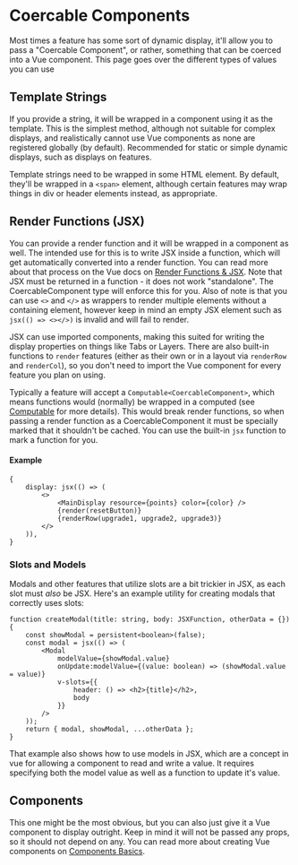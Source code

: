 # Coercable Components

Most times a feature has some sort of dynamic display, it'll allow you to pass a "Coercable Component", or rather, something that can be coerced into a Vue component. This page goes over the different types of values you can use

## Template Strings

If you provide a string, it will be wrapped in a component using it as the template. This is the simplest method, although not suitable for complex displays, and realistically cannot use Vue components as none are registered globally (by default). Recommended for static or simple dynamic displays, such as displays on features.

Template strings need to be wrapped in some HTML element. By default, they'll be wrapped in a `<span>` element, although certain features may wrap things in div or header elements instead, as appropriate.

## Render Functions (JSX)

You can provide a render function and it will be wrapped in a component as well. The intended use for this is to write JSX inside a function, which will get automatically converted into a render function. You can read more about that process on the Vue docs on [Render Functions & JSX](https://vuejs.org/guide/extras/render-function.html#render-functions-jsx). Note that JSX must be returned in a function - it does not work "standalone". The CoercableComponent type will enforce this for you. Also of note is that you can use `<>` and `</>` as wrappers to render multiple elements without a containing element, however keep in mind an empty JSX element such as `jsx(() => <></>)` is invalid and will fail to render.

JSX can use imported components, making this suited for writing the display properties on things like Tabs or Layers. There are also built-in functions to `render` features (either as their own or in a layout via `renderRow` and `renderCol`), so you don't need to import the Vue component for every feature you plan on using.

Typically a feature will accept a `Computable<CoercableComponent>`, which means functions would (normally) be wrapped in a computed (see [Computable](./reactivity#computable) for more details). This would break render functions, so when passing a render function as a CoercableComponent it must be specially marked that it shouldn't be cached. You can use the built-in `jsx` function to mark a function for you.

#### Example

```tsx
{
	display: jsx(() => (
        <>
            <MainDisplay resource={points} color={color} />
            {render(resetButton)}
            {renderRow(upgrade1, upgrade2, upgrade3)}
        </>
    )),
}
```

### Slots and Models

Modals and other features that utilize slots are a bit trickier in JSX, as each slot must _also_ be JSX. Here's an example utility for creating modals that correctly uses slots:

```tsx
function createModal(title: string, body: JSXFunction, otherData = {}) {
    const showModal = persistent<boolean>(false);
    const modal = jsx(() => (
        <Modal
            modelValue={showModal.value}
            onUpdate:modelValue={(value: boolean) => (showModal.value = value)}
            v-slots={{
                header: () => <h2>{title}</h2>,
                body
            }}
        />
    ));
    return { modal, showModal, ...otherData };
}
```

That example also shows how to use models in JSX, which are a concept in vue for allowing a component to read and write a value. It requires specifying both the model value as well as a function to update it's value.

## Components

This one might be the most obvious, but you can also just give it a Vue component to display outright. Keep in mind it will not be passed any props, so it should not depend on any. You can read more about creating Vue components on [Components Basics](https://vuejs.org/guide/essentials/component-basics.html).
